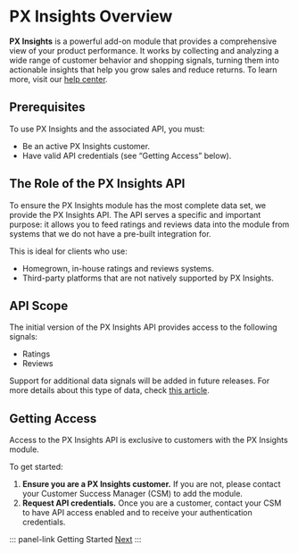 # PX Insights Overview

**PX Insights** is a powerful add-on module that provides a comprehensive view of your product performance.
It works by collecting and analyzing a wide range of customer behavior and shopping signals, turning them into actionable
insights that help you grow sales and reduce returns. To learn more, visit our [help center](https://help.akeneo.com/discovering-px-insights/what-is-px-insights).

## Prerequisites

To use PX Insights and the associated API, you must:

- Be an active PX Insights customer.
- Have valid API credentials (see “Getting Access” below).

## The Role of the PX Insights API

To ensure the PX Insights module has the most complete data set, we provide the PX Insights API. The API serves a
specific and important purpose: it allows you to feed ratings and reviews data into the module from systems that we
do not have a pre-built integration for.

This is ideal for clients who use:

- Homegrown, in-house ratings and reviews systems.
- Third-party platforms that are not natively supported by PX Insights.

## API Scope

The initial version of the PX Insights API provides access to the following signals:

- Ratings
- Reviews

Support for additional data signals will be added in future releases.
For more details about this type of data, check [this article](https://help.akeneo.com/discovering-px-insights/rating-reviews).

## Getting Access

Access to the PX Insights API is exclusive to customers with the PX Insights module.

To get started:

1. **Ensure you are a PX Insights customer.** If you are not, please contact your Customer Success Manager (CSM) to add the module.
2. **Request API credentials.** Once you are a customer, contact your CSM to have API access enabled and to receive your authentication credentials.

::: panel-link Getting Started [Next](/px-insights/getting-started.html)
:::
